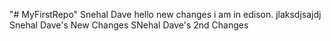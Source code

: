 "# MyFirstRepo" 
Snehal Dave
hello new changes
i am in edison. 
jlaksdjsajdj
Snehal Dave's New Changes
SNehal Dave's 2nd Changes
